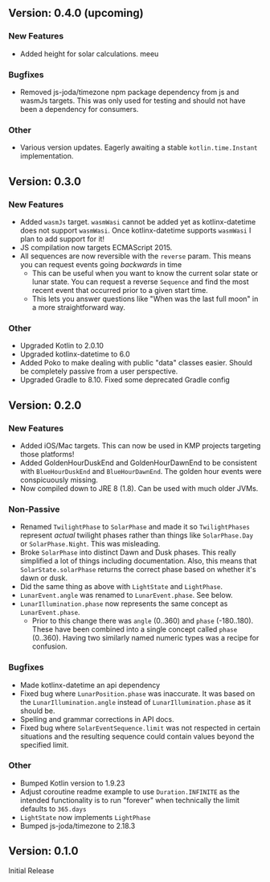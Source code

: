 ## Version: 0.4.0 (upcoming)
### New Features
* Added height for solar calculations.
meeu
### Bugfixes
* Removed js-joda/timezone npm package dependency from js and wasmJs targets. This was only used for testing and should not have been a dependency for consumers.

### Other
* Various version updates. Eagerly awaiting a stable `kotlin.time.Instant` implementation.

## Version: 0.3.0 
### New Features
* Added `wasmJs` target. `wasmWasi` cannot be added yet as kotlinx-datetime does not support `wasmWasi`. Once kotlinx-datetime supports `wasmWasi` I plan to add support for it!
* JS compilation now targets ECMAScript 2015.
* All sequences are now reversible with the `reverse` param. This means you can request events going _backwards_ in time
  * This can be useful when you want to know the current solar state or lunar state. You can request a reverse `Sequence` and find the most recent event that occurred prior to a given start time.
  * This lets you answer questions like "When was the last full moon" in a more straightforward way.

### Other
* Upgraded Kotlin to 2.0.10
* Upgraded kotlinx-datetime to 6.0
* Added Poko to make dealing with public "data" classes easier. Should be completely passive from a user perspective.
* Upgraded Gradle to 8.10. Fixed some deprecated Gradle config

## Version: 0.2.0 
### New Features
* Added iOS/Mac targets. This can now be used in KMP projects targeting those platforms!
* Added GoldenHourDuskEnd and GoldenHourDawnEnd to be consistent with `BlueHourDuskEnd` and `BlueHourDawnEnd`. The golden hour events were conspicuously missing.
* Now compiled down to JRE 8 (1.8). Can be used with much older JVMs.

### Non-Passive
* Renamed `TwilightPhase` to `SolarPhase` and made it so `TwilightPhases` represent _actual_ twilight phases rather than things like `SolarPhase.Day` or `SolarPhase.Night`. This was misleading.
* Broke `SolarPhase` into distinct Dawn and Dusk phases. This really simplified  a lot of things including documentation. Also, this means that `SolarState.solarPhase` returns the correct phase based on whether it's dawn or dusk.
* Did the same thing as above with `LightState` and `LightPhase`.
* `LunarEvent.angle` was renamed to `LunarEvent.phase`. See below.
* `LunarIllumination.phase` now represents the same concept as `LunarEvent.phase`.
  * Prior to this change there was `angle` (0..360) and `phase` (-180..180). These have been combined into a single concept called `phase` (0..360). Having two similarly named numeric types was a recipe for confusion.

### Bugfixes
* Made kotlinx-datetime an api dependency
* Fixed bug where `LunarPosition.phase` was inaccurate. It was based on the `LunarIllumination.angle` instead of `LunarIllumination.phase` as it should be.
* Spelling and grammar corrections in API docs.
* Fixed bug where `SolarEventSequence.limit` was not respected in certain situations and the resulting sequence could contain values beyond the specified limit.

### Other
* Bumped Kotlin version to 1.9.23
* Adjust coroutine readme example to use `Duration.INFINITE` as the intended functionality is to run "forever" when technically the limit defaults to `365.days`
* `LightState` now implements `LightPhase`
* Bumped js-joda/timezone to 2.18.3

## Version: 0.1.0
Initial Release